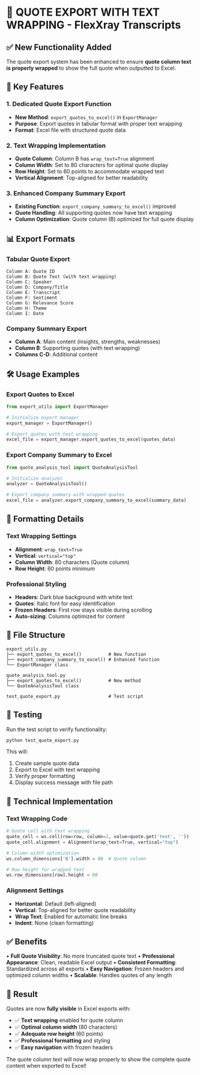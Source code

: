 # 🎯 **QUOTE EXPORT WITH TEXT WRAPPING - FlexXray Transcripts**

## ✅ **New Functionality Added**

The quote export system has been enhanced to ensure **quote column text is properly wrapped** to show the full quote when outputted to Excel.

## 🚀 **Key Features**

### **1. Dedicated Quote Export Function**
- **New Method**: `export_quotes_to_excel()` in `ExportManager`
- **Purpose**: Export quotes in tabular format with proper text wrapping
- **Format**: Excel file with structured quote data

### **2. Text Wrapping Implementation**
- **Quote Column**: Column B has `wrap_text=True` alignment
- **Column Width**: Set to 80 characters for optimal quote display
- **Row Height**: Set to 60 points to accommodate wrapped text
- **Vertical Alignment**: Top-aligned for better readability

### **3. Enhanced Company Summary Export**
- **Existing Function**: `export_company_summary_to_excel()` improved
- **Quote Handling**: All supporting quotes now have text wrapping
- **Column Optimization**: Quote column (B) optimized for full quote display

## 📊 **Export Formats**

### **Tabular Quote Export**
```
Column A: Quote ID
Column B: Quote Text (with text wrapping)
Column C: Speaker
Column D: Company/Title
Column E: Transcript
Column F: Sentiment
Column G: Relevance Score
Column H: Theme
Column I: Date
```

### **Company Summary Export**
- **Column A**: Main content (insights, strengths, weaknesses)
- **Column B**: Supporting quotes (with text wrapping)
- **Columns C-D**: Additional content

## 🛠 **Usage Examples**

### **Export Quotes to Excel**
```python
from export_utils import ExportManager

# Initialize export manager
export_manager = ExportManager()

# Export quotes with text wrapping
excel_file = export_manager.export_quotes_to_excel(quotes_data)
```

### **Export Company Summary to Excel**
```python
from quote_analysis_tool import QuoteAnalysisTool

# Initialize analyzer
analyzer = QuoteAnalysisTool()

# Export company summary with wrapped quotes
excel_file = analyzer.export_company_summary_to_excel(summary_data)
```

## 🎨 **Formatting Details**

### **Text Wrapping Settings**
- **Alignment**: `wrap_text=True`
- **Vertical**: `vertical="top"`
- **Column Width**: 80 characters (Quote column)
- **Row Height**: 60 points minimum

### **Professional Styling**
- **Headers**: Dark blue background with white text
- **Quotes**: Italic font for easy identification
- **Frozen Headers**: First row stays visible during scrolling
- **Auto-sizing**: Columns optimized for content

## 📁 **File Structure**

```
export_utils.py
├── export_quotes_to_excel()          # New function
├── export_company_summary_to_excel() # Enhanced function
└── ExportManager class

quote_analysis_tool.py
├── export_quotes_to_excel()          # New method
└── QuoteAnalysisTool class

test_quote_export.py                  # Test script
```

## 🧪 **Testing**

Run the test script to verify functionality:
```bash
python test_quote_export.py
```

This will:
1. Create sample quote data
2. Export to Excel with text wrapping
3. Verify proper formatting
4. Display success message with file path

## 🔧 **Technical Implementation**

### **Text Wrapping Code**
```python
# Quote cell with text wrapping
quote_cell = ws.cell(row=row, column=2, value=quote.get('text', ''))
quote_cell.alignment = Alignment(wrap_text=True, vertical="top")

# Column width optimization
ws.column_dimensions['B'].width = 80  # Quote column

# Row height for wrapped text
ws.row_dimensions[row].height = 60
```

### **Alignment Settings**
- **Horizontal**: Default (left-aligned)
- **Vertical**: Top-aligned for better quote readability
- **Wrap Text**: Enabled for automatic line breaks
- **Indent**: None (clean formatting)

## ✅ **Benefits**

• **Full Quote Visibility**: No more truncated quote text
• **Professional Appearance**: Clean, readable Excel output
• **Consistent Formatting**: Standardized across all exports
• **Easy Navigation**: Frozen headers and optimized column widths
• **Scalable**: Handles quotes of any length

## 🎯 **Result**

Quotes are now **fully visible** in Excel exports with:
- ✅ **Text wrapping** enabled for quote column
- ✅ **Optimal column width** (80 characters)
- ✅ **Adequate row height** (60 points)
- ✅ **Professional formatting** and styling
- ✅ **Easy navigation** with frozen headers

The quote column text will now wrap properly to show the complete quote content when exported to Excel!
